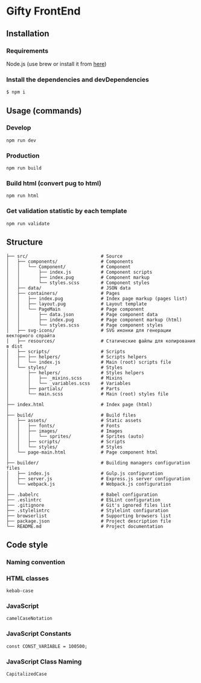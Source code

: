 # Gifty FrontEnd


## Installation

### Requirements

Node.js (use brew or install it from [here](https://nodejs.org/))

### Install the dependencies and devDependencies
```
$ npm i
```


## Usage (commands)

### Develop
```
npm run dev
```

### Production
```
npm run build
```

### Build html (convert pug to html)
```
npm run html
```

### Get validation statistic by each template
```
npm run validate
```


## Structure
```
├── src/                           # Source
│   ├── components/                # Components
│   │   └── Component/             # Component
│   │       ├── index.js           # Component scripts
│   │       ├── index.pug          # Component markup
│   │       └── styles.scss        # Component styles
│   ├── data/                      # JSON data
│   ├── containers/                # Pages
│   │   ├── index.pug              # Index page markup (pages list)
│   │   ├── layout.pug             # Layout template
│   │   └── PageMain               # Page component
│   │       ├── data.json          # Page component data
│   │       ├── index.pug          # Page component markup (html)
│   │       └── styles.scss        # Page component styles
│   ├── svg-icons/                 # SVG иконки для генерации векторного спрайта
│   ├── resources/                 # Статические файлы для копирования в dist
│   ├── scripts/                   # Scripts
│   ├── ├── helpers/               # Scripts helpers
│   │   └── index.js               # Main (root) scripts file
│   └── styles/                    # Styles
│       ├── helpers/               # Styles helpers
│       │   ├── _mixins.scss       # Mixins
│       │   └── _variables.scss    # Variables
│       ├── partials/              # Parts
│       └── main.scss              # Main (root) styles file
│
├── index.html                     # Index page (html)
│
├── build/                         # Build files
│   ├── assets/                    # Static assets
│   │   ├── fonts/                 # Fonts
│   │   ├── images/                # Images
│   │   │   └── sprites/           # Sprites (auto)
│   │   ├── scripts/               # Scripts
│   │   └── styles/                # Styles
│   └── page-main.html             # Page component html
│
├── builder/                       # Building managers configuration files
│   ├── index.js                   # Gulp.js configuration
│   ├── server.js                  # Express.js server configuration
│   └── webpack.js                 # Webpack.js configuration
│
├── .babelrc                       # Babel configuration
├── .eslintrc                      # ESLint configuration
├── .gitignore                     # Git's ignored files list
├── .stylelintrc                   # Stylelint configuration
├── browserlist                    # Supporting browsers list
├── package.json                   # Project description file
└── README.md                      # Project documentation
```


## Code style

### Naming convention

### HTML classes
```
kebab-case
```

### JavaScript
```
camelCaseNotation
```

### JavaScript Constants
```
const CONST_VARIABLE = 100500;
```

### JavaScript Class Naming
```
CapitalizedCase
```
